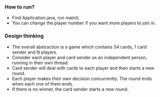 ### How to run?
+ Find Application.java, run main(). 
+ You can change the player number if you want more players to join in.

### Design thinking
+ The overall abstraction is a game which contains 54 cards, 1 card sender and N players.
+ Consider each player and card sender as an independent person, running in their own thread.
+ Card sender will deal with cards to each player and then starts a new round.
+ Each player makes their own decision concurrently. The round ends when each one of them ends.
+ If there is no winner, the card sender starts a new round.
